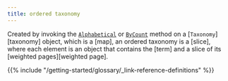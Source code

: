 ```yaml
---
title: ordered taxonomy
---
```


Created by invoking the [`Alphabetical`] or [`ByCount`] method on a [`Taxonomy`][taxonomy] object, which is a [map], an ordered taxonomy is a [slice], where each element is an object that contains the [term] and a slice of its [weighted pages][weighted page].

[`Alphabetical`]: /methods/taxonomy/alphabetical/
[`ByCount`]: /methods/taxonomy/bycount/

{{% include "/getting-started/glossary/_link-reference-definitions" %}}
